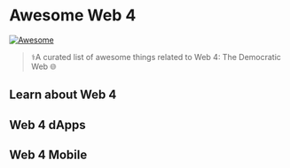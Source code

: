 # Awesome Web 4
[![Awesome](https://awesome.re/badge.svg)](https://github.com/dougbutner/awesome-web4)

> ⚕️A curated list of awesome things related to Web 4: The Democratic Web 🌐 

## Learn about Web 4


## Web 4 dApps


## Web 4 Mobile 



<!--stackedit_data:
eyJoaXN0b3J5IjpbMTc5NDkwMzA0LDUzMzQ4MzY4MSwxMzUwOD
UwOTcyLDEzMTI4NzQ1MjhdfQ==
-->